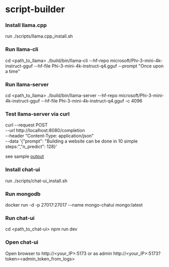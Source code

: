 # script-builder


### Install llama.cpp
run ./scripts/llama.cpp_install.sh

### Run llama-cli
cd <path_to_llama>
./build/bin/llama-cli --hf-repo microsoft/Phi-3-mini-4k-instruct-gguf --hf-file Phi-3-mini-4k-instruct-q4.gguf --prompt "Once upon a time"

### Run llama-server
cd <path_to_llama>
./build/bin/llama-server --hf-repo microsoft/Phi-3-mini-4k-instruct-gguf --hf-file Phi-3-mini-4k-instruct-q4.gguf -c 4096

### Test llama-server via curl
curl --request POST \
    --url http://localhost:8080/completion \
    --header "Content-Type: application/json" \
    --data '{"prompt": "Building a website can be done in 10 simple steps:","n_predict": 128}'

see sample [output](/output%20samples/curl_output.json)

### Install chat-ui
run ./scripts/chat-ui_install.sh

### Run mongodb
docker run -d -p 27017:27017 --name mongo-chatui mongo:latest

### Run chat-ui
cd <path_to_chat-ui>
npm run dev

### Open chat-ui
Open browser to http://<your_IP>:5173 or as admin http://<your_IP>:5173?token=<admin_token_from_logs>
